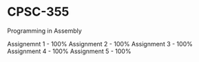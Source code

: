 # CPSC-355
Programming in Assembly 

Assignemnt 1 - 100%
Assignment 2 - 100%
Assignment 3 - 100%
Assignment 4 - 100%
Assignment 5 - 100%
